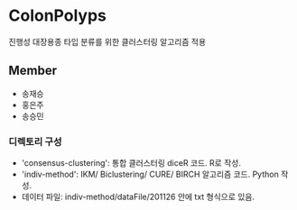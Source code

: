 # ColonPolyps
진행성 대장용종 타입 분류를 위한 클러스터링 알고리즘 적용

## Member
- 송재승
- 홍은주
- 송승민

### 디렉토리 구성
- 'consensus-clustering': 통합 클러스터링 diceR 코드. R로 작성.
- 'indiv-method': IKM/ Biclustering/ CURE/ BIRCH 알고리즘 코드. Python 작성. 
- 데이터 파일: indiv-method/dataFile/201126 안에 txt 형식으로 있음.
